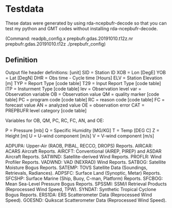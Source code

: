 # Testdata

These datas were generated by using rda-ncepbufr-decode so that you can test my python and GMT codes without installing rda-ncepbufr-decode.

(Command: readpb_config.x prepbufr.gdas.20191010.t12z.nr prepbufr.gdas.20191010.t12z ./prepbufr_config)

## Definition 
Output file header definitions: [unit]
SID = Station ID
XOB = Lon [DegE]
YOB = Lat [DegN]
DHR = Obs time - Cycle time  [Hours]
ELV = Station Elevation [m]
TYP = Report Type [code table]
T29 = Input Report Type [code table]
ITP = Insturment Type [code table]
lev = Observation level
var = Observation variable
OB  = Observation value
QM  = quality marker [code table]
PC  = program code [code table]
RC  = reason code [code table]
FC  = forecast value
AN  = analyzed value
OE  = observation error
CAT = PREPBUFR level category [code table]

Variables for OB, QM, PC, RC, FC, AN, and OE:

P = Pressure [mb]
Q = Specific Humidity [MG/KG]
T = Temp [DEG C]
Z = Height [m]
U = U-wind component [m/s]
V = V-wind component [m/s]

ADPUPA:  Upper-Air (RAOB, PIBAL, RECCO, DROPS) Reports.
AIRCAR:  ACARS Aircraft Reports.
AIRCFT:  Conventional (AIREP, PIREP) and ASDAR Aircraft Reports.
SATWND:  Satellite-derived Wind Reports.
PROFLR:  Wind Profiler Reports.
VADWND:  VAD (NEXRAD) Wind Reports.
SATBOG:  Satellite Moisture Bogus Reports.
SATEMP:  TOVS Satellite Data (Soundings, Retrievals, Radiances).
ADPSFC:  Surface Land (Synoptic, Metar) Reports.
SFCSHP:  Surface Marine (Ship, Buoy, C-man, Platform) Reports.
SFCBOG:  Mean Sea-Level Pressure Bogus Reports.
SPSSMI:  SSM/I Retrieval Products (Reprocessed Wind Speed, TPW).
SYNDAT:  Synthetic Tropical Cyclone Bogus Reports.
ERS1DA:  ERS Scatterometer Data (Reprocessed Wind Speed).
GOESND:  Quikscat Scatterometer Data (Reprocessed Wind Speed).
